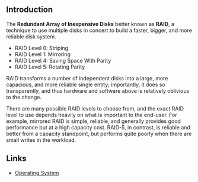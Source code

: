 ## Introduction


The **Redundant Array of Inexpensive Disks** better known as **RAID**, a technique to use multiple disks in concert to build a faster, bigger, and more reliable disk system.



- RAID Level 0: Striping
- RAID Level 1: Mirroring
- RAID Level 4: Saving Space With Parity
- RAID Level 5: Rotating Parity



RAID transforms a number of independent disks into a large, more capacious, and more reliable single entity; importantly, it does so transparently, and thus hardware and software above is relatively oblivious to the change.

There are many possible RAID levels to choose from, and the exact RAID level to use depends heavily on what is important to the end-user.
For example, mirrored RAID is simple, reliable, and generally provides good performance but at a high capacity cost. 
RAID-5, in contrast, is reliable and better from a capacity standpoint, but performs quite poorly when there are small writes in the workload.












## Links

- [Operating System](/docs/CS/OS/OS.md)